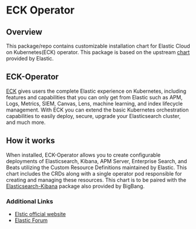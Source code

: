 # ECK Operator

## Overview 

This package/repo contains customizable installation chart for Elastic Cloud on Kubernetes(ECK) operator. This package is based on the upstream [chart](https://github.com/elastic/cloud-on-k8s) provided by Elastic. 

## ECK-Operator

[ECK](https://www.elastic.co/guide/en/cloud-on-k8s/current/k8s_learn_more_about_eck.html) gives users the complete Elastic experience on Kubernetes, including features and capabilities that you can only get from Elastic such as APM, Logs, Metrics, SIEM, Canvas, Lens, machine learning, and index lifecycle management. With ECK you can extend the basic Kubernetes orchestration capabilities to easily deploy, secure, upgrade your Elasticsearch cluster, and much more.

## How it works

When installed, ECK-Operator allows you to create configurable deployments of Elasticsearch, Kibana, APM Server, Enterprise Search, and Beats utilizing the Custom Resource Definitions maintained by Elastic. This chart includes the CRDs along with a single operator pod responsible for creating and managing these resources. This chart is to be paired with the [Elasticsearch-Kibana](https://repo1.dso.mil/platform-one/big-bang/apps/core/elasticsearch-kibana/) package also provided by BigBang.

### Additional Links

- [Elstic official website](https://www.elastic.co/)
- [Elastic Forum](https://discuss.elastic.co/c/orchestration/eck/79)
